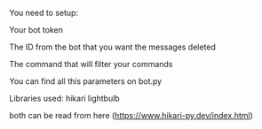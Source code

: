 You need to setup:

Your bot token

The ID from the bot that you want the messages deleted

The command that will filter your commands

You can find all this parameters on bot.py

Libraries used:
hikari
lightbulb

both can be read from here (https://www.hikari-py.dev/index.html)
